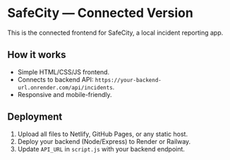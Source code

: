 # SafeCity — Connected Version

This is the connected frontend for SafeCity, a local incident reporting app.

## How it works
- Simple HTML/CSS/JS frontend.
- Connects to backend API: `https://your-backend-url.onrender.com/api/incidents`.
- Responsive and mobile-friendly.

## Deployment
1. Upload all files to Netlify, GitHub Pages, or any static host.
2. Deploy your backend (Node/Express) to Render or Railway.
3. Update `API_URL` in `script.js` with your backend endpoint.
